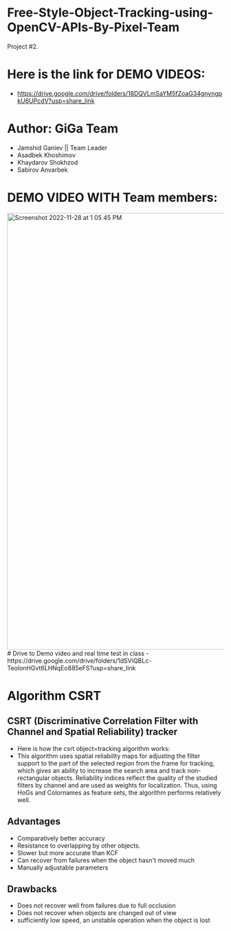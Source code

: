 # Free-Style-Object-Tracking-using-OpenCV-APIs-By-Pixel-Team
Project #2.
# Here is the link for DEMO VIDEOS:
- https://drive.google.com/drive/folders/18DQVLmSaYM5fZoaG34gnyngpkU6UPcdV?usp=share_link

# Author: GiGa Team
- Jamshid Ganiev || Team Leader
- Asadbek Khoshimov
- Khaydarov Shokhzod
- Sabirov Anvarbek
# DEMO VIDEO WITH Team members:
<img width="1013" alt="Screenshot 2022-11-28 at 1 05 45 PM" src="https://user-images.githubusercontent.com/84252587/204192219-8f189f86-e675-4b84-b1fc-1de7bee3fd32.png">
# Drive to Demo video and real time test in class
- https://drive.google.com/drive/folders/1dSViQBLc-TeolonHGvt6LHNqEo885eFS?usp=share_link


# Algorithm CSRT
## CSRT (Discriminative Correlation Filter with Channel and Spatial Reliability) tracker
- Here is how the csrt object=tracking algorithm works:
- This algorithm uses spatial reliability maps for adjusting the filter support to the part of the selected region from the frame for tracking, which gives an ability to increase the search area and track non-rectangular objects. Reliability indices reflect the quality of the studied filters by channel and are used as weights for localization. Thus, using HoGs and Colornames as feature sets, the algorithm performs relatively well.

## Advantages
- Comparatively better accuracy
- Resistance to overlapping by other objects.
- Slower but more accurate than KCF
- Can recover from failures when the object hasn't moved much
- Manually adjustable parameters
## Drawbacks
- Does not recover well from failures due to full occlusion
- Does not recover when objects are changed out of view
- sufficiently low speed, an unstable operation when the object is lost


